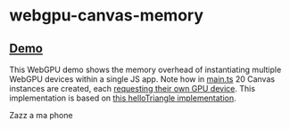 # webgpu-canvas-memory 

## [Demo](https://the-ocho.github.io/webgpu-canvas-memory/index.html)

This WebGPU demo shows the memory overhead of instantiating multiple
WebGPU devices within a single JS app. Note how in [main.ts](https://github.com/the-ocho/webgpu-canvas-memory/blob/master/src/main.ts)
20 Canvas instances are created, each [requesting their own GPU device](https://github.com/the-ocho/webgpu-canvas-memory/blob/master/src/helloTriangle.ts#L22-L24).
This implementation is based on [this helloTriangle implementation](https://github.com/austinEng/webgpu-samples/blob/master/src/examples/helloTriangle.ts).

Zazz a ma phone
